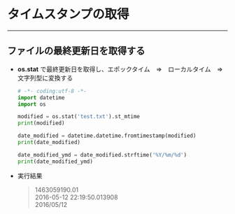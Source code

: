 # タイムスタンプの取得

***

## ファイルの最終更新日を取得する

* __os.stat__ で最終更新日を取得し、エポックタイム　⇒　ローカルタイム　⇒　文字列型に変換する

  ```python
  # -*- coding:utf-8 -*-
  import datetime
  import os

  modified = os.stat('test.txt').st_mtime
  print(modified)

  date_modified = datetime.datetime.fromtimestamp(modified)
  print(date_modified)

  date_modified_ymd = date_modified.strftime('%Y/%m/%d')
  print(date_modified_ymd)
  ```

* 実行結果

  > 1463059190.01  
  2016-05-12 22:19:50.013908  
  2016/05/12

